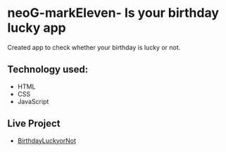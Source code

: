 # neoG-markEleven- Is your birthday lucky app

Created app to check whether your birthday is lucky or not.

## Technology used:
* HTML
* CSS
* JavaScript

## Live Project

* [BirthdayLuckyorNot](https://relaxed-longma-379b46m11.netlify.app/)
